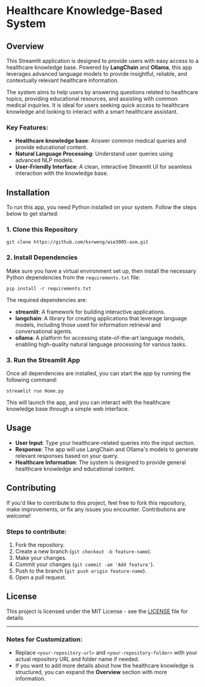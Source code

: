 



# Healthcare Knowledge-Based System

## Overview

This Streamlit application is designed to provide users with easy access to a healthcare knowledge base. Powered by **LangChain** and **Ollama**, this app leverages advanced language models to provide insightful, reliable, and contextually relevant healthcare information.

The system aims to help users by answering questions related to healthcare topics, providing educational resources, and assisting with common medical inquiries. It is ideal for users seeking quick access to healthcare knowledge and looking to interact with a smart healthcare assistant.

### Key Features:

* **Healthcare knowledge base**: Answer common medical queries and provide educational content.
* **Natural Language Processing**: Understand user queries using advanced NLP models.
* **User-Friendly Interface**: A clean, interactive Streamlit UI for seamless interaction with the knowledge base.

## Installation

To run this app, you need Python installed on your system. Follow the steps below to get started:

### 1. Clone this Repository

```terminal
git clone https://github.com/kxrweng/wie3005-asm.git

```

### 2. Install Dependencies

Make sure you have a virtual environment set up, then install the necessary Python dependencies from the `requirements.txt` file:

```terminal
pip install -r requirements.txt
```

The required dependencies are:

* **streamlit**: A framework for building interactive applications.
* **langchain**: A library for creating applications that leverage language models, including those used for information retrieval and conversational agents.
* **ollama**: A platform for accessing state-of-the-art language models, enabling high-quality natural language processing for various tasks.

### 3. Run the Streamlit App

Once all dependencies are installed, you can start the app by running the following command:

```terminal
streamlit run Home.py
```

This will launch the app, and you can interact with the healthcare knowledge base through a simple web interface.

## Usage

* **User Input**: Type your healthcare-related queries into the input section.
* **Response**: The app will use LangChain and Ollama's models to generate relevant responses based on your query.
* **Healthcare Information**: The system is designed to provide general healthcare knowledge and educational content.

## Contributing

If you'd like to contribute to this project, feel free to fork this repository, make improvements, or fix any issues you encounter. Contributions are welcome!

### Steps to contribute:

1. Fork the repository.
2. Create a new branch (`git checkout -b feature-name`).
3. Make your changes.
4. Commit your changes (`git commit -am 'Add feature'`).
5. Push to the branch (`git push origin feature-name`).
6. Open a pull request.

## License

This project is licensed under the MIT License - see the [LICENSE](LICENSE) file for details.

---

### Notes for Customization:

* Replace `<your-repository-url>` and `<your-repository-folder>` with your actual repository URL and folder name if needed.
* If you want to add more details about how the healthcare knowledge is structured, you can expand the **Overview** section with more information.
